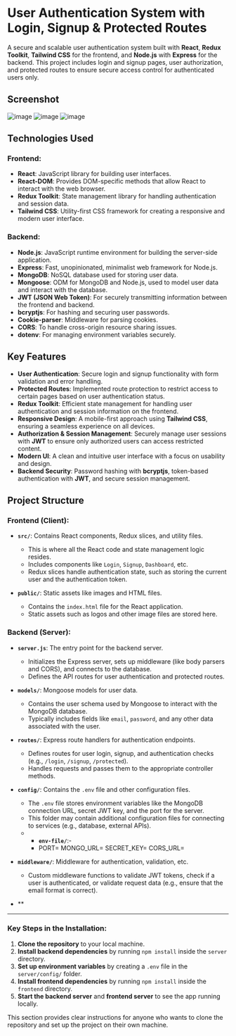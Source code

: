 # User Authentication System with Login, Signup & Protected Routes

A secure and scalable user authentication system built with **React**, **Redux Toolkit**, **Tailwind CSS** for the frontend, and **Node.js** with **Express** for the backend. This project includes login and signup pages, user authorization, and protected routes to ensure secure access control for authenticated users only.

## Screenshot
![image](https://github.com/user-attachments/assets/7628219f-7d24-4df1-a776-018a78e59ba1)
![image](https://github.com/user-attachments/assets/55c13912-6d46-4df2-944c-68367d1deafc)
![image](https://github.com/user-attachments/assets/44e3b5e3-bc6e-4c7a-8464-95ee798438f6)



## Technologies Used

### Frontend:
- **React**: JavaScript library for building user interfaces.
- **React-DOM**: Provides DOM-specific methods that allow React to interact with the web browser.
- **Redux Toolkit**: State management library for handling authentication and session data.
- **Tailwind CSS**: Utility-first CSS framework for creating a responsive and modern user interface.

### Backend:
- **Node.js**: JavaScript runtime environment for building the server-side application.
- **Express**: Fast, unopinionated, minimalist web framework for Node.js.
- **MongoDB**: NoSQL database used for storing user data.
- **Mongoose**: ODM for MongoDB and Node.js, used to model user data and interact with the database.
- **JWT (JSON Web Token)**: For securely transmitting information between the frontend and backend.
- **bcryptjs**: For hashing and securing user passwords.
- **Cookie-parser**: Middleware for parsing cookies.
- **CORS**: To handle cross-origin resource sharing issues.
- **dotenv**: For managing environment variables securely.

## Key Features

- **User Authentication**: Secure login and signup functionality with form validation and error handling.
- **Protected Routes**: Implemented route protection to restrict access to certain pages based on user authentication status.
- **Redux Toolkit**: Efficient state management for handling user authentication and session information on the frontend.
- **Responsive Design**: A mobile-first approach using **Tailwind CSS**, ensuring a seamless experience on all devices.
- **Authorization & Session Management**: Securely manage user sessions with **JWT** to ensure only authorized users can access restricted content.
- **Modern UI**: A clean and intuitive user interface with a focus on usability and design.
- **Backend Security**: Password hashing with **bcryptjs**, token-based authentication with **JWT**, and secure session management.

## Project Structure

### Frontend (Client):
- **`src/`**: Contains React components, Redux slices, and utility files.
  - This is where all the React code and state management logic resides.
  - Includes components like `Login`, `Signup`, `Dashboard`, etc.
  - Redux slices handle authentication state, such as storing the current user and the authentication token.
  
- **`public/`**: Static assets like images and HTML files.
  - Contains the `index.html` file for the React application.
  - Static assets such as logos and other image files are stored here.

### Backend (Server):
- **`server.js`**: The entry point for the backend server.
  - Initializes the Express server, sets up middleware (like body parsers and CORS), and connects to the database.
  - Defines the API routes for user authentication and protected routes.
  
- **`models/`**: Mongoose models for user data.
  - Contains the user schema used by Mongoose to interact with the MongoDB database.
  - Typically includes fields like `email`, `password`, and any other data associated with the user.

- **`routes/`**: Express route handlers for authentication endpoints.
  - Defines routes for user login, signup, and authentication checks (e.g., `/login`, `/signup`, `/protected`).
  - Handles requests and passes them to the appropriate controller methods.

- **`config/`**: Contains the `.env` file and other configuration files.
  - The `.env` file stores environment variables like the MongoDB connection URL, secret JWT key, and the port for the server.
  - This folder may contain additional configuration files for connecting to services (e.g., database, external APIs).
  - - **`env-file/`**:-
    - PORT=
  MONGO_URL=
SECRET_KEY=
CORS_URL=


- **`middleware/`**: Middleware for authentication, validation, etc.
  - Custom middleware functions to validate JWT tokens, check if a user is authenticated, or validate request data (e.g., ensure that the email format is correct).

- **
---


### Key Steps in the Installation:

1. **Clone the repository** to your local machine.
2. **Install backend dependencies** by running `npm install` inside the `server` directory.
3. **Set up environment variables** by creating a `.env` file in the `server/config/` folder.
4. **Install frontend dependencies** by running `npm install` inside the `frontend` directory.
5. **Start the backend server** and **frontend server** to see the app running locally.

This section provides clear instructions for anyone who wants to clone the repository and set up the project on their own machine.


